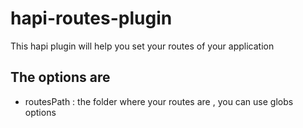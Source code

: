 # hapi-routes-plugin
This hapi plugin will help you set your routes of your application

## The options are
- routesPath : the folder where your routes are , you can use globs options 
